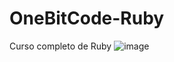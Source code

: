 # OneBitCode-Ruby
Curso completo de Ruby
![image](https://github.com/user-attachments/assets/65bdfd3d-0e3b-44f5-9635-0eaaab683e44)
